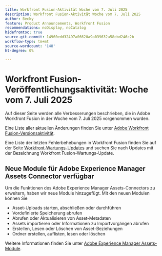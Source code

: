 ```yaml
---
title: Workfront Fusion-Aktivität Woche vom 7. Juli 2025
description: Workfront Fusion-Aktivität Woche vom 7. Juli 2025
author: Becky
feature: Product Announcements, Workfront Fusion
recommendations: noDisplay, noCatalog
hidefromtoc: true
source-git-commit: 14960edd32497a06620a9a039632a58ebd246c2b
workflow-type: tm+mt
source-wordcount: '148'
ht-degree: 0%

---
```


# Workfront Fusion-Veröffentlichungsaktivität: Woche vom 7. Juli 2025

Auf dieser Seite werden alle Verbesserungen beschrieben, die in Adobe Workfront Fusion in der Woche vom 7. Juli 2025 vorgenommen wurden.

Eine Liste aller aktuellen Änderungen finden Sie unter [Adobe Workfront Fusion-Versionsaktivität](/help/workfront-fusion/fusion-product-releases/fusion-release-activity.md).

Eine Liste der letzten Fehlerbehebungen in Workfront Fusion finden Sie auf der Seite [Workfront-Wartungs-Updates](https://experienceleague.adobe.com/de/docs/workfront-known-issues/releases/current-updates) und suchen Sie nach Updates mit der Bezeichnung Workfront Fusion-Wartungs-Update.

## Neue Module für Adobe Experience Manager Assets Connector verfügbar

Um die Funktionen des Adobe Experience Manager Assets-Connectors zu erweitern, haben wir neue Module hinzugefügt. Mit den neuen Modulen können Sie

* Asset-Uploads starten, abschließen oder durchführen
* Vordefinierte Speicherung abrufen
* Abrufen oder Aktualisieren von Asset-Metadaten
* Assets importieren oder Informationen zu Importvorgängen abrufen
* Erstellen, Lesen oder Löschen von Asset-Beziehungen
* Ordner erstellen, auflisten, lesen oder löschen

Weitere Informationen finden Sie unter [Adobe Experience Manager Assets-Module](/help/workfront-fusion/references/apps-and-modules/adobe-connectors/aem-assets-modules.md).
